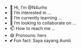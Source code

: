 - 👋 Hi, I’m @N4urhx
- 👀 I’m interested in ...
- 🌱 I’m currently learning ...
- 💞️ I’m looking to collaborate on ...
- 📫 How to reach me ...
- 😄 Pronouns: hers
- 💕 Fun fact: Saya sayang Auniii

<!---
N4urhx/N4urhx is a ✨ special ✨ repository because its `README.md` (this file) appears on your GitHub profile.
You can click the Preview link to take a look at your changes.
--->
